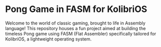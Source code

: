 # Pong Game in FASM for KolibriOS

Welcome to the world of classic gaming, brought to life in Assembly language! This repository houses a fun project aimed at building the timeless Pong game using FASM (Flat Assembler) specifically tailored for KolibriOS, a lightweight operating system.